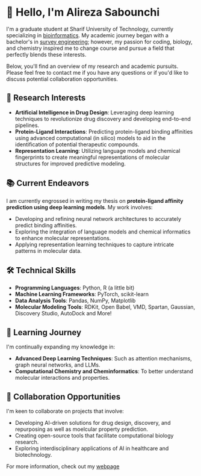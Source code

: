 # 👋 Hello, I'm Alireza Sabounchi

I'm a graduate student at Sharif University of Technology, currently specializing in [bioinformatics](https://en.wikipedia.org/wiki/Bioinformatics). My academic journey began with a bachelor's in [survey engineering](https://en.wikipedia.org/wiki/Surveying); however, my passion for coding, biology, and chemistry inspired me to change course and pursue a field that perfectly blends these interests.

Below, you'll find an overview of my research and academic pursuits. Please feel free to contact me if you have any questions or if you'd like to discuss potential collaboration opportunities.


## 🔬 Research Interests

- **Artificial Intelligence in Drug Design**: Leveraging deep learning techniques to revolutionize drug discovery and developing end-to-end pipelines.
- **Protein-Ligand Interactions**: Predicting protein-ligand binding affinities using advanced computational (in silico) models to aid in the identification of potential therapeutic compounds.
- **Representation Learning**: Utilizing language models and chemical fingerprints to create meaningful representations of molecular structures for improved predictive modeling.

## 📚 Current Endeavors

I am currently engrossed in writing my thesis on **protein-ligand affinity prediction using deep learning models**. My work involves:
- Developing and refining neural network architectures to accurately predict binding affinities.
- Exploring the integration of language models and chemical informatics to enhance molecular representations.
- Applying representation learning techniques to capture intricate patterns in molecular data.

## 🛠️ Technical Skills

- **Programming Languages**: Python, R (a little bit)
- **Machine Learning Frameworks**: PyTorch, scikit-learn
- **Data Analysis Tools**: Pandas, NumPy, Matplotlib
- **Molecular Modeling Tools**: RDKit, Open Babel, VMD, Spartan, Gaussian, Discovery Studio, AutoDock and More!

## 🌱 Learning Journey

I'm continually expanding my knowledge in:
- **Advanced Deep Learning Techniques**: Such as attention mechanisms, graph neural networks, and LLMs.
- **Computational Chemistry and Cheminformatics**: To better understand molecular interactions and properties.

## 🤝 Collaboration Opportunities

I'm keen to collaborate on projects that involve:
- Developing AI-driven solutions for drug design, discovery, and repurposing as well as moelcular property prediction.
- Creating open-source tools that facilitate computational biology research.
- Exploring interdisciplinary applications of AI in healthcare and biotechnology.

For more information, check out my [webpage](https://alirezasabounchi.github.io/)
